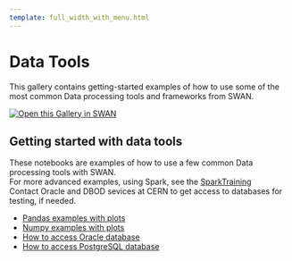 ```yaml
---
template: full_width_with_menu.html
---
```


# Data Tools

This gallery contains getting-started examples of how to use some of the most common Data processing tools and frameworks from SWAN.    

[<img class="open_in_swan" data-path="apache_spark1" data-name="SWAN: Spark connector and monitor" alt="Open this Gallery in SWAN" src="https://swanserver.web.cern.ch/swanserver/images/badge_swan_white_150.png">][gallery_url]

## Getting started with data tools
These notebooks are examples of how to use a few common Data processing tools with SWAN.   
For more advanced examples, using Spark, see the [SparkTraining](https://sparktraining.web.cern.ch/)   
Contact Oracle and DBOD sevices at CERN to get access to databases for testing, if needed.


* [Pandas examples with plots](GPU_and_data/DataTools/Pandas_examples_with_plots.ipynb)
* [Numpy examples with plots](GPU_and_data/DataTools/Numpy_examples_with_plots.ipynb)
* [How to access Oracle database](GPU_and_data/DataTools/Query_Oracle.ipynb)
* [How to access PostgreSQL database](GPU_and_data/DataTools/Query_PostgreSQL.ipynb)

[gallery_url]:https://swan-k8s.cern.ch/user-redirect/download?projurl=https://github.com/cerndb/NotebooksExamples.git
